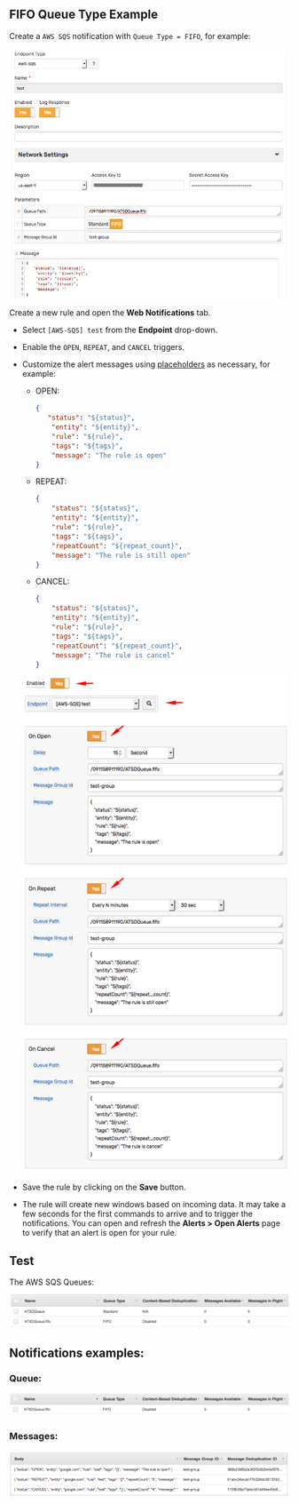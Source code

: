 ## FIFO Queue Type Example

Create a `AWS SQS` notification with `Queue Type = FIFO`, for example:

![](images/aws_sqs_web_notification_config_fifo.png)

Create a new rule and open the **Web Notifications** tab.
* Select `[AWS-SQS] test` from the **Endpoint** drop-down.
* Enable the `OPEN`, `REPEAT`, and `CANCEL` triggers.
* Customize the alert messages using [placeholders](../placeholders.md) as necessary, for example:

   - OPEN:

       ```json
       {
          "status": "${status}",
           "entity": "${entity}",
           "rule": "${rule}",
           "tags": "${tags}",
           "message": "The rule is open"
       }
       ```

   - REPEAT:

       ```json
       {
           "status": "${status}",
           "entity": "${entity}",
           "rule": "${rule}",
           "tags": "${tags}",
           "repeatCount": "${repeat_count}",
           "message": "The rule is still open"
       }
       ```

   - CANCEL:

       ```json
       {
           "status": "${status}",
           "entity": "${entity}",
           "rule": "${rule}",
           "tags": "${tags}",
           "repeatCount": "${repeat_count}",
           "message": "The rule is cancel"
       }
       ```

  ![](images/aws_sqs_web_notification_fifo.png)

* Save the rule by clicking on the **Save** button.

* The rule will create new windows based on incoming data.
It may take a few seconds for the first commands to arrive and to trigger the notifications. You can open and refresh the **Alerts > Open Alerts** page to verify that an alert is open for your rule.

## Test

The AWS SQS Queues:

![](images/aws_sqs_queues.png)

## Notifications examples:

### Queue:

![](images/aws_sqs_web_notification_fifo_test_1.png)

### Messages:

![](images/aws_sqs_web_notification_fifo_test_2.png)
